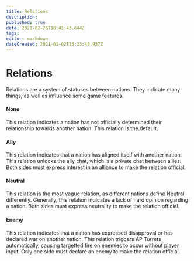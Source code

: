 ```yaml
---
title: Relations
description: 
published: true
date: 2021-02-26T16:41:43.644Z
tags: 
editor: markdown
dateCreated: 2021-01-02T15:23:48.937Z
---
```


# Relations
Relations are a system of statuses between nations. They indicate many things, as well as influence some game features.

#### None
This relation indicates a nation has not officially determined their relationship towards another nation. This relation is the default.

#### Ally
This relation indicates that a nation has aligned itself with another nation. This relation unlocks the ally chat, which is a private chat between allies. Both sides must express interest in an alliance to make the relation official.

#### Neutral
This relation is the most vague relation, as different nations define Neutral differently. Generally, this relation indicates a lack of hard opinion regarding a nation. Both sides must express neutrality to make the relation official.

#### Enemy
This relation indicates that a nation has expressed disapproval or has declared war on another nation. This relation triggers AP Turrets automatically, causing targetted fire on enemies to occur without player input. Only one side must declare an enemy to make the relation official.